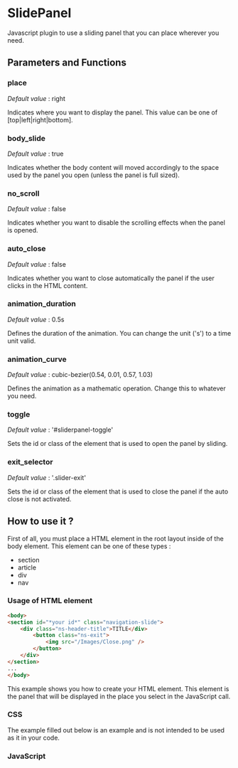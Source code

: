 # SlidePanel

Javascript plugin to use a sliding panel that you can place wherever you need.

## Parameters and Functions

### place

*Default value* : right

Indicates where you want to display the panel. This value can be one of [top|left|right|bottom].

### body_slide

*Default value* : true

Indicates whether the body content will moved accordingly to the space used by the panel you open (unless the panel is full sized).

### no_scroll

*Default value* : false

Indicates whether you want to disable the scrolling effects when the panel is opened.

### auto_close

*Default value* : false

Indicates whether you want to close automatically the panel if the user clicks in the HTML content.

### animation_duration

*Default value* : 0.5s

Defines the duration of the animation. You can change the unit ('s') to a time unit valid.

### animation_curve

*Default value* : cubic-bezier(0.54, 0.01, 0.57, 1.03)

Defines the animation as a mathematic operation. Change this to whatever you need.

### toggle

*Default value* : '#sliderpanel-toggle'

Sets the id or class of the element that is used to open the panel by sliding.

### exit_selector

*Default value* : '.slider-exit'

Sets the id or class of the element that is used to close the panel if the auto close is not activated.

## **How to use it ?**

First of all, you must place a HTML element in the root layout inside of the body element.
This element can be one of these types :

* section
* article
* div
* nav

### Usage of HTML element

```html
<body>
<section id="*your id*" class="navigation-slide">
    <div class="ns-header-title">TITLE</div>
        <button class="ns-exit">
            <img src="/Images/Close.png" />
        </button>
    </div>
</section>
...
</body>
```

This example shows you how to create your HTML element. This element is the panel that will be displayed in the place you select in the JavaScript call.

### CSS

The example filled out below is an example and is not intended to be used as it in your code.

### JavaScript

